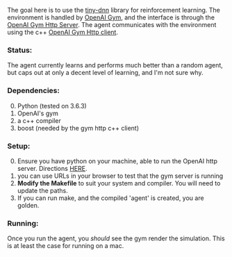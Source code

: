 The goal here is to use the [tiny-dnn](https://github.com/tiny-dnn/tiny-dnn) library for reinforcement learning. The environment is handled by [OpenAI Gym](https://github.com/openai/gym), and the interface is through the [OpenAI Gym Http Server](https://github.com/openai/gym-http-api). The agent communicates with the environment using the c++ [OpenAI Gym Http client](https://github.com/openai/gym-http-api/tree/master/binding-cpp).


### Status:

The agent currently learns and performs much better than a random agent, but caps out at only a decent level of learning, and I'm not sure why.


### Dependencies:

0. Python (tested on 3.6.3)
0. OpenAI's gym
0. a c++ compiler
0. boost (needed by the gym http c++ client)

### Setup:

0. Ensure you have python on your machine, able to run the OpenAI http server. Directions [HERE](https://github.com/openai/gym-http-api#getting-started).
0. you can use URLs in your browser to test that the gym server is running
0. **Modify the Makefile** to suit your system and compiler. You will need to update the paths.
0. If you can run make, and the compiled 'agent' is created, you are golden.

### Running:

Once you run the agent, you *should* see the gym render the simulation. This is at least the case for running on a mac.
